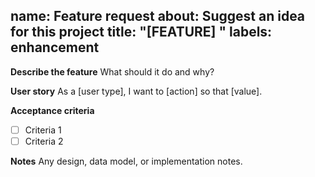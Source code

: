 name: Feature request
about: Suggest an idea for this project
title: "[FEATURE] "
labels: enhancement
---

**Describe the feature**
What should it do and why?

**User story**
As a [user type], I want to [action] so that [value].

**Acceptance criteria**
- [ ] Criteria 1
- [ ] Criteria 2

**Notes**
Any design, data model, or implementation notes.
